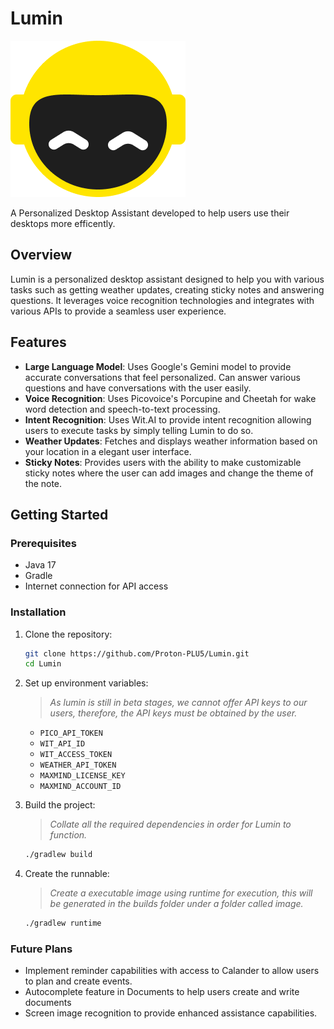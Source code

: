 # Lumin

![](https://github.com/Proton-PLU5/Lumin/blob/main/src/main/resources/me/protonplus/lumin/images/lumin.png?raw=true)

A Personalized Desktop Assistant developed to help users use their desktops more efficently.

## Overview

Lumin is a personalized desktop assistant designed to help you with various tasks such as getting weather updates, creating sticky notes and answering questions. It leverages voice recognition technologies and integrates with various APIs to provide a seamless user experience.

## Features
- **Large Language Model**: Uses Google's Gemini model to provide accurate conversations that feel personalized. Can answer various questions and have conversations with the user easily.
- **Voice Recognition**: Uses Picovoice's Porcupine and Cheetah for wake word detection and speech-to-text processing.
- **Intent Recognition**: Uses Wit.AI to provide intent recognition allowing users to execute tasks by simply telling Lumin to do so.
- **Weather Updates**: Fetches and displays weather information based on your location in a elegant user interface.
- **Sticky Notes**: Provides users with the ability to make customizable sticky notes where the user can add images and change the theme of the note.

## Getting Started

### Prerequisites

- Java 17
- Gradle
- Internet connection for API access

### Installation

1. Clone the repository:
    ```sh
    git clone https://github.com/Proton-PLU5/Lumin.git
    cd Lumin
    ```

2. Set up environment variables:
   
   > *As lumin is still in beta stages, we cannot offer API keys to our users, therefore, the API keys must be obtained by the user.*
    - `PICO_API_TOKEN`
    - `WIT_API_ID`
    - `WIT_ACCESS_TOKEN`
    - `WEATHER_API_TOKEN`
    - `MAXMIND_LICENSE_KEY`
    - `MAXMIND_ACCOUNT_ID`

3. Build the project:
   > *Collate all the required dependencies in order for Lumin to function.*
    ```sh
    ./gradlew build
    ```

4. Create the runnable:
   > *Create a executable image using runtime for execution, this will be generated in the builds folder under a folder called image.*
    ```sh
    ./gradlew runtime
    ```

### Future Plans
- Implement reminder capabilities with access to Calander to allow users to plan and create events.
- Autocomplete feature in Documents to help users create and write documents
- Screen image recognition to provide enhanced assistance capabilities.
